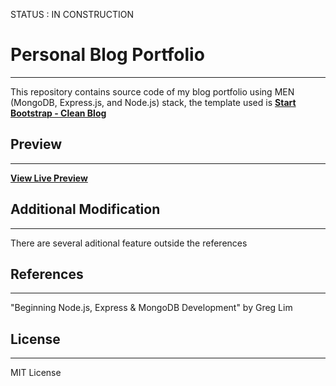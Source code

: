 STATUS : IN CONSTRUCTION

# Personal Blog Portfolio
___ 
This repository contains source code of my blog portfolio using MEN (MongoDB, Express.js, and Node.js) stack, the template used is **[Start Bootstrap - Clean Blog](https://github.com/StartBootstrap/startbootstrap-clean-blog)**

## Preview
___ 
**[View Live Preview](https://portfolio-blog-abi.herokuapp.com/)**

## Additional Modification
___ 
There are several aditional feature outside the references

## References
___
"Beginning Node.js, Express & MongoDB Development" by Greg Lim

## License
___ 
MIT License
